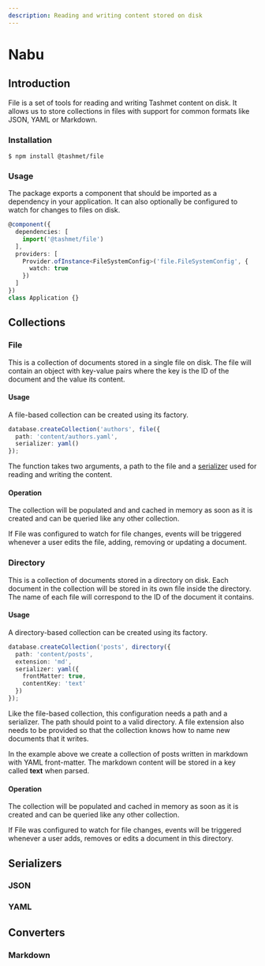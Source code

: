 ```yaml
---
description: Reading and writing content stored on disk
---
```


# Nabu

## Introduction

File is a set of tools for reading and writing Tashmet content on disk. It allows us to store collections in files with support for common formats like JSON, YAML or Markdown.

### Installation

```
$ npm install @tashmet/file
```

### Usage

The package exports a component that should be imported as a dependency in your application. It can also optionally be configured to watch for changes to files on disk.

```typescript
@component({
  dependencies: [
    import('@tashmet/file')
  ],
  providers: [
    Provider.ofInstance<FileSystemConfig>('file.FileSystemConfig', {
      watch: true
    })
  ]
})
class Application {}
```

## Collections

### File

This is a collection of documents stored in a single file on disk. The file will contain an object with key-value pairs where the key is the ID of the document and the value its content.

#### Usage

A file-based collection can be created using its factory.

```typescript
database.createCollection('authors', file({
  path: 'content/authors.yaml',
  serializer: yaml()
});
```

The function takes two arguments, a path to the file and a [serializer](./) used for reading and writing the content.

#### Operation

The collection will be populated and and cached in memory as soon as it is created and can be queried like any other collection.

If File was configured to watch for file changes, events will be triggered whenever a user edits the file, adding, removing or updating a document.

### Directory

This is a collection of documents stored in a directory on disk. Each document in the collection will be stored in its own file inside the directory. The name of each file will correspond to the ID of the document it contains.

#### Usage

A directory-based collection can be created using its factory.

```typescript
database.createCollection('posts', directory({
  path: 'content/posts',
  extension: 'md',
  serializer: yaml({
    frontMatter: true,
    contentKey: 'text'
  })
});
```

Like the file-based collection, this configuration needs a path and a serializer. The path should point to a valid directory. A file extension also needs to be provided so that the collection knows how to name new documents that it writes.

In the example above we create a collection of posts written in markdown with YAML front-matter. The markdown content will be stored in a key called **text** when parsed.

#### Operation

The collection will be populated and cached in memory as soon as it is created and can be queried like any other collection.

If File was configured to watch for file changes, events will be triggered whenever a user adds, removes or edits a document in this directory.

## Serializers

### JSON

### YAML

## Converters

### Markdown
